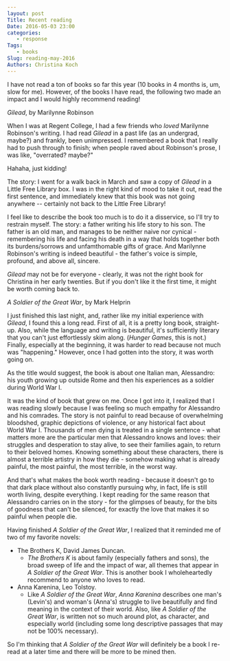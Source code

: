 ```yaml
---
layout: post
Title: Recent reading
Date: 2016-05-03 23:00
categories: 
   - response
Tags: 
   - books
Slug: reading-may-2016
Authors: Christina Koch
---
```


I have not read a ton of books so far this year (10 books in 4 months is, um, 
slow for me).  However, of the books I have read, the following two made an 
impact and I would highly recommend reading!  

*Gilead*, by Marilynne Robinson

When I was at Regent College, I had a few friends who *loved* Marilynne 
Robinson's writing.  I had read *Gilead* in a past life (as an undergrad, maybe?) 
and frankly, been unimpressed.  I remembered a book that I really had to 
push through to finish; when people raved about Robinson's prose, I was 
like, "overrated? maybe?"  

Hahaha, just kidding!  

The story: I went for a walk back in March and saw a copy 
of *Gilead* in a Little Free 
Library box.  I was in the right kind of mood to take it out, read 
the first sentence, and immediately knew that this book was not going 
anywhere -- certainly not back to the Little Free Library!  

I feel like to describe the book too much is to do it a disservice, so I'll 
try to restrain myself.  The story: a father writing his life story to his 
son.  The father is an old man, and manages to be 
neither naive nor cynical - remembering 
his life and facing his death in a way that holds together both its 
burdens/sorrows and unfamthomable gifts of grace.  And 
Marilynne Robinson's writing is indeed beautiful - the father's voice 
is simple, profound, and above all, sincere.  

*Gilead* may not be for everyone - clearly, it was not the right book 
for Christina in her early twenties.  But if you don't like it the first time,
it might be worth coming back to.  

*A Soldier of the Great War*, by Mark Helprin

I just finished this last night, and, rather like my initial experience 
with *Gilead*, I found this a long read.  First of all, it is a pretty long 
book, straight-up.  Also, while the language and writing is beautiful, 
it's sufficiently literary that you can't just effortlessly skim along. (*Hunger 
Games*, this is not.)  Finally, 
especially at the beginning, it was 
harder to read because not much was "happening."  However, 
once I had gotten into the story, it was worth going on. 

As the title would suggest, the book is about one Italian man, 
Alessandro: his youth growing up outside Rome and then his 
experiences as a soldier during World War I.  

It was the kind of book that grew on me.  Once I got into it, I realized 
that I was reading slowly because I was feeling so much empathy for 
Alessandro and his comrades.  The story is not painful to read 
because of overwhelming bloodshed, graphic depictions of violence, or 
any historical fact about World War I.  Thousands of men dying is treated 
in a single sentence - what matters more are the particular men that 
Alessandro knows and loves: their struggles and desperation to stay alive, 
to see their families again, to return to their beloved homes.  Knowing 
something about these characters, there is almost a terrible artistry 
in how they die - somehow making what is already painful, the most painful, 
the most terrible, in the worst way.  

And that's what makes the book worth reading - because it doesn't go to 
that dark place without also constantly pursuing why, in 
fact, life is still worth living, despite everything.  I kept 
reading for the same reason that Alessandro carries 
on in the story - for the glimpses of beauty, for the bits of goodness that 
can't be silenced, for exactly the love that makes it so painful when 
people die.  

Having finished *A Soldier of the Great War*, I realized that it reminded me of 
two of my favorite novels: 

* The Brothers K, David James Duncan. 
	* *The Brothers K* is about family (especially fathers and sons), 
	the broad sweep of life and the impact of war, all themes that appear 
	in *A Soldier of the Great War*.  This is another book I wholeheartedly 
	recommend to anyone who loves to read.  
* Anna Karenina, Leo Tolstoy. 
	* Like *A Soldier of the Great War*, *Anna Karenina* describes one 
	man's (Levin's) and woman's (Anna's) struggle to live beautifully 
	and find meaning in the context of their world.  Also, like  *A Soldier 
	of the Great War*, is written not so much around plot, as character, 
	and especially world (including some long descriptive passages that may 
	not be 100% necessary).

So I'm thinking that *A Soldier of the Great War* will 
definitely be a book I re-read at a later 
time and there will be more to be mined then.  